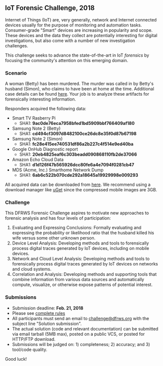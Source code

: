 ## IoT Forensic Challenge, 2018
Internet of Things (IoT) are, very generally, network and Internet connected devices usually for the purpose of monitoring and automation tasks. Consumer-grade "Smart" devices are increasing in popularity and scope. These devices and the data they collect are potentially interesting for digital investigations, but also come with a number of new investigation challenges.

This challenge seeks to advance the state-of-the-art in IoT *forensics* by focusing the community's attention on this emerging domain.

### Scenario
A woman (Betty) has been murdered. The murder was called in by Betty's husband (Simon), who claims to have been at home at the time. Additional case details can be found [here](https://nas.cybercrimetech.com/owncloud/s/0uYLgzmvyQZ8CDW). Your job is to analyze these artifacts for forensically interesting information.

Responders acquired the following data:
* Smart TV Rasberry Pi
  * SHA1: **9ac0de76eca7958bfed1bd5909bbf766409af180**
* Samsung Note 2 (Betty)
  * SHA1: **cd494cf3097d8482100ce26dc8e35f0d87b67198**
* Samsung Note 2 (Simon)
  * SHA1: **fc28e415ee740531df86a2b227c4f514e9ed40ba**
* Google OnHub Diagnostic report
  * SHA1: **20eb4825eaf6c303beadd090868110fb2de37066**
* Amazon Echo Cloud Data
  * SHA1: **d1d126f47b565926dcc80fe6a4e7094f0281cb47**
* MDS (Acme, Inc.) Smarthome Network Dump
  * SHA1: **6ab6c522b070cde292a18645a19929998e009293**

All acquired data can be downloaded from [here](https://nas.cybercrimetech.com/owncloud/s/0uYLgzmvyQZ8CDW). We recommend using a download manager like [uGet](http://ugetdm.com/) since the compressed mobile images are 3GB.

### Challenge
This DFRWS Forensic Challenge aspires to motivate new approaches to forensic analysis and has four levels of participation:

1. Evaluating and Expressing Conclusions: Formally evaluating and expressing the probability or likelihood ratio that the husband killed his wife versus some other unknown person.
2. Device Level Analysis: Developing methods and tools to forensically process digital traces generated by IoT devices, including on mobile devices.
3. Network and Cloud Level Analysis: Developing methods and tools to forensically process digital traces generated by IoT devices on networks and cloud systems.
4. Correlation and Analysis: Developing methods and supporting tools that combine information from various data sources and automatically compute, visualize, or otherwise expose patterns of potential interest.

### Submissions
* Submission deadline: **Feb. 21, 2018**
* Please see [complete rules](http://dfrws.org/dfrws-forensic-challenge)
* All participants must send an email to challenge@dfrws.org with the subject line "Solution submission".
* The actual solution (code and relevant documentation) can be submitted via email tarball (5MB max), posted on a public VCS, or posted for HTTP/FTP download.
* Submissions will be judged on: 1) completeness; 2) accuracy; and 3) tool/code quality.

Good luck!
